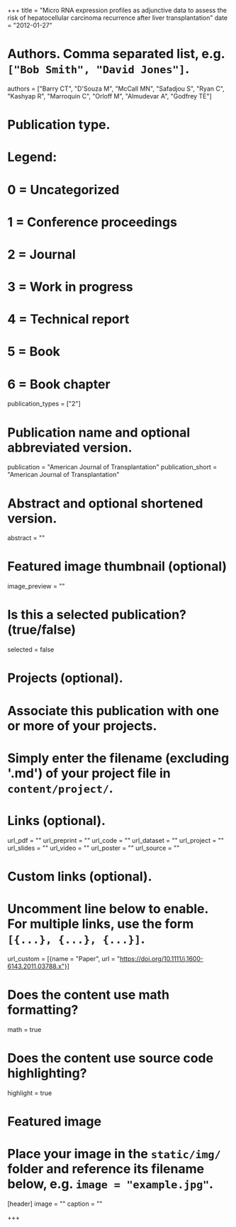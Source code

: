 +++
title = "Micro RNA expression profiles as adjunctive data to assess the risk of hepatocellular carcinoma recurrence after liver transplantation"
date = "2012-01-27"

# Authors. Comma separated list, e.g. `["Bob Smith", "David Jones"]`.
authors = ["Barry CT", "D'Souza M", "McCall MN", "Safadjou S", "Ryan C", "Kashyap R", "Marroquin C", "Orloff M", "Almudevar A", "Godfrey TE"]

# Publication type.
# Legend:
# 0 = Uncategorized
# 1 = Conference proceedings
# 2 = Journal
# 3 = Work in progress
# 4 = Technical report
# 5 = Book
# 6 = Book chapter
publication_types = ["2"]

# Publication name and optional abbreviated version.
publication = "American Journal of Transplantation"
publication_short = "American Journal of Transplantation"

# Abstract and optional shortened version.
abstract = ""

# Featured image thumbnail (optional)
image_preview = ""

# Is this a selected publication? (true/false)
selected = false

# Projects (optional).
#   Associate this publication with one or more of your projects.
#   Simply enter the filename (excluding '.md') of your project file in `content/project/`.

# Links (optional).
url_pdf = ""
url_preprint = ""
url_code = ""
url_dataset = ""
url_project = ""
url_slides = ""
url_video = ""
url_poster = ""
url_source = ""

# Custom links (optional).
#   Uncomment line below to enable. For multiple links, use the form `[{...}, {...}, {...}]`.
url_custom = [{name = "Paper", url = "https://doi.org/10.1111/j.1600-6143.2011.03788.x"}]

# Does the content use math formatting?
math = true

# Does the content use source code highlighting?
highlight = true

# Featured image
# Place your image in the `static/img/` folder and reference its filename below, e.g. `image = "example.jpg"`.
[header]
image = ""
caption = ""

+++

